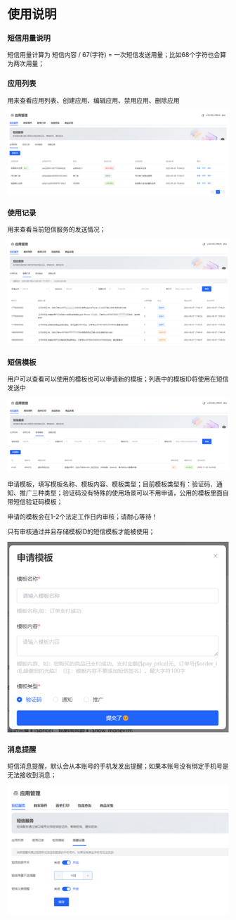 # 使用说明

### 短信用量说明

短信用量计算为 短信内容 / 67(字符) = 一次短信发送用量；比如68个字符也会算为两次用量；

### 应用列表

用来查看应用列表、创建应用、编辑应用、禁用应用、删除应用

![img.png](../public/copy_setting/list.png)

### 使用记录
用来查看当前短信服务的发送情况；

![img.png](../public/copy_setting/sms_record.png)

### 短信模板

用户可以查看可以使用的模板也可以申请新的模板；列表中的模板ID将使用在短信发送中

![img_1.png](../public/copy_setting/sms_temp.png)

申请模板，填写模板名称、模板内容、模板类型；目前模板类型有：验证码、通知、推广三种类型；验证码没有特殊的使用场景可以不用申请，公用的模板里面自带短信验证码模板；  

申请的模板会在1-2个法定工作日内审核；请耐心等待！

只有审核通过并且存储模板ID的短信模板才能被使用；

![img_2.png](../public/copy_setting/temp_save.png)

### 消息提醒

短信消息提醒，默认会从本账号的手机发发出提醒；如果本账号没有绑定手机号是无法接收到消息；

![img_3.png](../public/copy_setting/setting.png)
